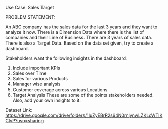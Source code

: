 Use Case: Sales Target

PROBLEM STATEMENT:

An ABC company has the sales data for the last 3 years and they want to analyze it now. There is a Dimension Data where there is the list of companies and their Line of Business. There are 3 years of sales data. There is also a Target Data. Based on the data set given, try to create a dashboard.

Stakeholders want the following insights in the dashboard:
1. Include important KPIs
2. Sales over Time
3. Sales for various Products
4. Manager wise analysis
5. Customer coverage across various Locations
6. Target Analysis
These are some of the points stakeholders needed. Also, add your own insights to it.

Dataset Link: https://drive.google.com/drive/folders/1IuZyEBrR2s64N0mlynwLZKLcWTIKCIvP?usp=sharing

